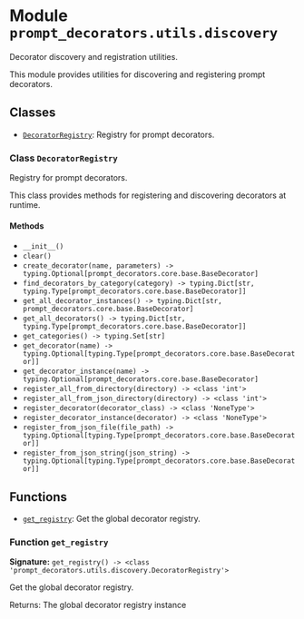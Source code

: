 # Module `prompt_decorators.utils.discovery`

Decorator discovery and registration utilities.

This module provides utilities for discovering and registering prompt decorators.

## Classes

- [`DecoratorRegistry`](#class-decoratorregistry): Registry for prompt decorators.

### Class `DecoratorRegistry`

Registry for prompt decorators.

This class provides methods for registering and discovering decorators at runtime.

#### Methods

- `__init__()`
- `clear()`
- `create_decorator(name, parameters) -> typing.Optional[prompt_decorators.core.base.BaseDecorator]`
- `find_decorators_by_category(category) -> typing.Dict[str, typing.Type[prompt_decorators.core.base.BaseDecorator]]`
- `get_all_decorator_instances() -> typing.Dict[str, prompt_decorators.core.base.BaseDecorator]`
- `get_all_decorators() -> typing.Dict[str, typing.Type[prompt_decorators.core.base.BaseDecorator]]`
- `get_categories() -> typing.Set[str]`
- `get_decorator(name) -> typing.Optional[typing.Type[prompt_decorators.core.base.BaseDecorator]]`
- `get_decorator_instance(name) -> typing.Optional[prompt_decorators.core.base.BaseDecorator]`
- `register_all_from_directory(directory) -> <class 'int'>`
- `register_all_from_json_directory(directory) -> <class 'int'>`
- `register_decorator(decorator_class) -> <class 'NoneType'>`
- `register_decorator_instance(decorator) -> <class 'NoneType'>`
- `register_from_json_file(file_path) -> typing.Optional[typing.Type[prompt_decorators.core.base.BaseDecorator]]`
- `register_from_json_string(json_string) -> typing.Optional[typing.Type[prompt_decorators.core.base.BaseDecorator]]`

## Functions

- [`get_registry`](#function-get_registry): Get the global decorator registry.

### Function `get_registry`

**Signature:** `get_registry() -> <class 'prompt_decorators.utils.discovery.DecoratorRegistry'>`

Get the global decorator registry.

Returns:
    The global decorator registry instance
